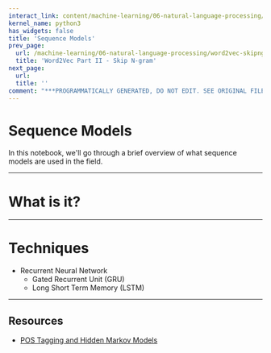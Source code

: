 ```yaml
---
interact_link: content/machine-learning/06-natural-language-processing/sequence-models.ipynb
kernel_name: python3
has_widgets: false
title: 'Sequence Models'
prev_page:
  url: /machine-learning/06-natural-language-processing/word2vec-skipngram
  title: 'Word2Vec Part II - Skip N-gram'
next_page:
  url: 
  title: ''
comment: "***PROGRAMMATICALLY GENERATED, DO NOT EDIT. SEE ORIGINAL FILES IN /content***"
---
```



# Sequence Models

In this notebook, we'll go through a brief overview of what sequence models are used in the field.



---
# What is it?





---
# Techniques

- Recurrent Neural Network
    - Gated Recurrent Unit (GRU)
    - Long Short Term Memory (LSTM)



---
## Resources
- [POS Tagging and Hidden Markov Models](https://www.freecodecamp.org/news/an-introduction-to-part-of-speech-tagging-and-the-hidden-markov-model-953d45338f24/)

